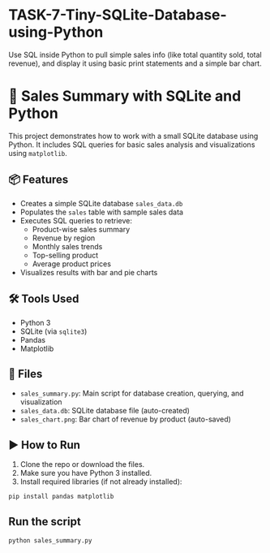# TASK-7-Tiny-SQLite-Database-using-Python
Use SQL inside Python to pull simple sales info (like total quantity sold, total revenue), and display it using basic print statements and a simple bar chart.


# 🧾 Sales Summary with SQLite and Python

This project demonstrates how to work with a small SQLite database using Python. It includes SQL queries for basic sales analysis and visualizations using `matplotlib`.

## 📦 Features

- Creates a simple SQLite database `sales_data.db`
- Populates the `sales` table with sample sales data
- Executes SQL queries to retrieve:
  - Product-wise sales summary
  - Revenue by region
  - Monthly sales trends
  - Top-selling product
  - Average product prices
- Visualizes results with bar and pie charts

## 🛠️ Tools Used

- Python 3
- SQLite (via `sqlite3`)
- Pandas
- Matplotlib

## 📁 Files

- `sales_summary.py`: Main script for database creation, querying, and visualization
- `sales_data.db`: SQLite database file (auto-created)
- `sales_chart.png`: Bar chart of revenue by product (auto-saved)

## ▶️ How to Run

1. Clone the repo or download the files.
2. Make sure you have Python 3 installed.
3. Install required libraries (if not already installed):

```bash
pip install pandas matplotlib
```
## Run the script
``` bash
python sales_summary.py
```
